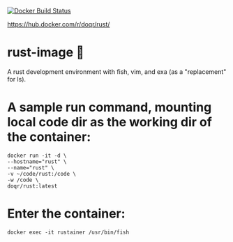 [![Docker Build Status](https://img.shields.io/docker/build/jrottenberg/ffmpeg.svg)](quartzinquartz/rust-image)

https://hub.docker.com/r/doqr/rust/

# rust-image :confetti_ball:

A rust development environment with fish, vim, and exa (as a "replacement" for ls).


# A sample run command, mounting local code dir as the working dir of the container:

```
docker run -it -d \
--hostname="rust" \
--name="rust" \
-v ~/code/rust:/code \
-w /code \
doqr/rust:latest
```

# Enter the container:
```
docker exec -it rustainer /usr/bin/fish
```

